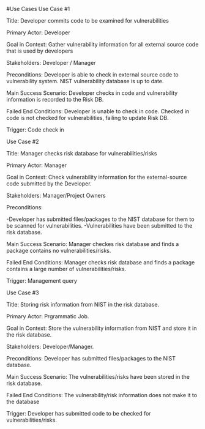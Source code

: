 #Use Cases
Use Case #1  

Title: Developer commits code to be examined for vulnerabilities  

Primary Actor: Developer 

Goal in Context: Gather vulnerability information for all external source code that is used by developers 

Stakeholders: Developer / Manager 

Preconditions: Developer is able to check in external source code to vulnerability system. NIST vulnerability database is up to date.  

Main Success Scenario: Developer checks in code and vulnerability information is recorded to the Risk DB.  

Failed End Conditions: Developer is unable to check in code. Checked in code is not checked for vulnerabilities, failing to update Risk DB.  

Trigger: Code check in   

  
Use Case #2 
  
Title: Manager checks risk database for vulnerabilities/risks
   
Primary Actor: Manager
   
Goal in Context: Check vulnerability information for the external-source code submitted by the Developer.
    
Stakeholders: Manager/Project Owners
 
Preconditions:   

-Developer has submitted files/packages to the NIST database for them to be scanned for vulnerabilities. 
-Vulnerabilities have been submitted to the risk database.
 
Main Success Scenario: Manager checkes risk database and finds a package contains no vulnerabilities/risks.
 
Failed End Conditions: Manager checks risk database and finds a package contains a large number of vulnerabilities/risks.
 
Trigger: Management query 
 
 
   
Use Case #3 
 
Title: Storing risk information from NIST in the risk database.
   
Primary Actor: Prgrammatic Job.
   
Goal in Context: Store the vulnerability information from NIST and store it in the risk database.
    
Stakeholders: Developer/Manager.
 
Preconditions: Developer has submitted files/packages to the NIST database.
 
Main Success Scenario: The vulnerabilities/risks have been stored in the risk database.
 
Failed End Conditions: The vulnerability/risk information does not make it to the database
 
Trigger: Developer has submitted code to be checked for vulnerabilities/risks.

